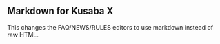 Markdown for Kusaba X
--------------

This changes the FAQ/NEWS/RULES editors to use markdown instead of raw HTML.
